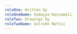 ```yaml
---
roleOne: Written by
roleOneName: Sumayya Kassamali
roleTwo: Drawings by
roleTwoName: Golrokh Nafisi
---
```


<C4S2IntroTest />

